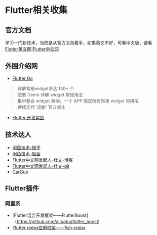 # Flutter相关收集
## 官方文档
学习一门新技术，当然是从官方文档着手，如果英文不好，可看中文版，请看<br/>
[Flutter英文网](https://flutter.dev)|[Flutter中文网](https://flutterchina.club)
## 外围介绍网
 - [Flutter Go](https://github.com/alibaba/flutter-go)
>详解常用widget多达 140+ 个<br/>
配套 Demo 详解 widget 常规用法<br/>
集中整合 widget 案例，一个 APP 搞定所有常用 widget 的用法<br/>
持续迭代 ‘追新’ 官方版本<br/>

 - [Flutter 开发实战](https://juejin.im/post/5b631d326fb9a04fce524db2)

  

## 技术达人
 - [闲鱼技术-知乎](https://www.zhihu.com/org/xian-yu-ji-zhu/posts)
 - [闲鱼技术-掘金](https://juejin.im/user/5ac2db47f265da2393774122)
 - [Flutter中文网发起人-杜文-博客](https://segmentfault.com/u/wendux)
 - [Flutter中文网发起人-杜文-git](https://wendux.github.io/dist/#/)
 - [CarGuo](https://github.com/CarGuo/)
  
## Flutter插件
### 阿里系
 - [Flutter混合开发框架——FlutterBoost]（https://github.com/alibaba/flutter_boost)
 - [Flutter redux应用框架——fish-redux](https://github.com/alibaba/fish-redux)
 
